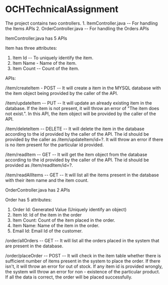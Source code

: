 # OCHTechnicalAssignment

The project contains two controllers. 
	1.	ItemController.java -- For handling the Items APIs
	2.	OrderController.java -- For handling the Orders APIs


ItemController.java has 5 APIs

Item has three attributes: 
1. Item Id -- To uniquely identify the item.
2. Item Name - Name of the item.
3. Item Count -- Count of the item.

APIs: 

/item/createItem - POST -- It will create a item in the MYSQL database with the item object being provided by the caller of the API.

/item/updateItem -- PUT -- It will update an already existing item in the database. If the item is not present, it will throw an error of "The item does not exist.". In this API, the item object will be provided by the caller of the API.

/item/deleteItem -- DELETE -- It will delete the item in the database according to the id provided by the caller of the API. The id should be provided by the caller as /item/updateItem/id=?. It will throw an error if there is no item present for the particular id provided.

/item/readItem -- GET -- It will get the item object from the database according to the id provided by the caller of the API. The id should be provided as /item/readItem/id=?.

/item/readAllItems -- GET -- It will list all the items present in the database with their  item name and the item count.


OrderController.java has 2 APIs

Order has 5 attributes:
1. Order Id: Generated Value (Uniquely identify an object)
2. Item Id: Id of the item in the order
3. Item Count: Count of the item placed in the order.
4. Item Name: Name of the item in the order.
5. Email Id: Email Id of the customer.

/order/allOrders -- GET -- It will list all the orders placed in the system that are present in the database.

/order/placeOrder -- POST -- It will check in the item table whether there is sufficient number of items present in the system to place the order. If there isn't, it will throw an error for out of stock. If any item id is provided wrongly, the system will throw an error for non - existence of the particular product. If all the data is correct, the order will be placed successfully.
